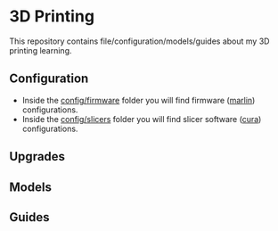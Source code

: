 # 3D Printing

This repository contains file/configuration/models/guides about my 3D printing learning.

## Configuration

* Inside the [config/firmware](/config/firmware) folder you will find firmware ([marlin](http://marlinfw.org/)) configurations.
* Inside the [config/slicers](/config/slicer) folder you will find slicer software ([cura](https://ultimaker.com/en/products/ultimaker-cura-software)) configurations.

## Upgrades

## Models

## Guides
